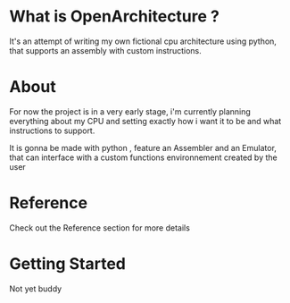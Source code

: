 # What is OpenArchitecture ?

It's an attempt of writing my own fictional cpu architecture using python, that supports an assembly with custom instructions.

# About

For now the project is in a very early stage, i'm currently planning everything about my CPU and setting exactly how i want it to be and what instructions to support.

It is gonna be made with python , feature an Assembler and an Emulator, that can interface with a custom functions environnement created by the user

# Reference
Check out the Reference section for more details

# Getting Started
Not yet buddy